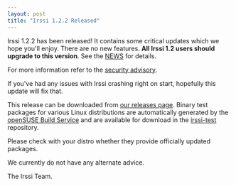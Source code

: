 ```yaml
---
layout: post
title: "Irssi 1.2.2 Released"
---
```


Irssi 1.2.2 has been released! It contains some critical updates which
we hope you'll enjoy. There are no new features. **All Irssi 1.2 users
should upgrade to this version**. See the [NEWS](/NEWS/#v1-2-2) for
details.

For more information refer to the [security
advisory](/security/html/irssi_sa_2019_08).

If you've had any issues with Irssi crashing right on start,
hopefully this update will fix that.

This release can be downloaded from [our releases page](/NEWS). Binary
test packages for various Linux distributions are automatically
generated by the [openSUSE Build Service](https://build.opensuse.org/)
and are available for download in the
[irssi-test](https://software.opensuse.org/download.html?project=home:ailin_nemui:irssi-test;package=irssi)
repository.

Please check with your distro whether they provide officially updated
packages.

We currently do not have any alternate advice.

The Irssi Team.
